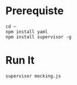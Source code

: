 Prerequiste
===========

    cd ~
    npm install yaml
    npm install supervisor -g

Run It
======

    supervisor mocking.js